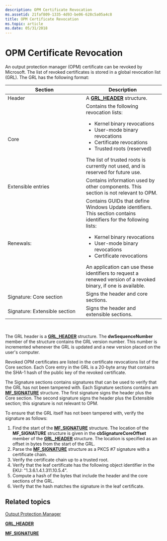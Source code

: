 ```yaml
---
description: OPM Certificate Revocation
ms.assetid: 21faf809-1335-4d93-be06-628c5a05a4c8
title: OPM Certificate Revocation
ms.topic: article
ms.date: 05/31/2018
---
```


# OPM Certificate Revocation

An output protection manager (OPM) certificate can be revoked by Microsoft. The list of revoked certificates is stored in a global revocation list (GRL). The GRL has the following format:



<table>
<colgroup>
<col style="width: 50%" />
<col style="width: 50%" />
</colgroup>
<thead>
<tr class="header">
<th>Section</th>
<th>Description</th>
</tr>
</thead>
<tbody>
<tr class="odd">
<td>Header</td>
<td>A <a href="grl-header.md"><strong>GRL_HEADER</strong></a> structure.</td>
</tr>
<tr class="even">
<td>Core</td>
<td>Contains the following revocation lists:
<ul>
<li>Kernel binary revocations</li>
<li>User-mode binary revocations</li>
<li>Certificate revocations</li>
<li>Trusted roots (reserved)</li>
</ul>
The list of trusted roots is currently not used, and is reserved for future use.</td>
</tr>
<tr class="odd">
<td>Extensible entries</td>
<td>Contains information used by other components. This section is not relevant to OPM.</td>
</tr>
<tr class="even">
<td>Renewals:</td>
<td>Contains GUIDs that define Windows Update identifiers. This section contains identifiers for the following lists:
<ul>
<li>Kernel binary revocations</li>
<li>User-mode binary revocations</li>
<li>Certificate revocations</li>
</ul>
An application can use these identifiers to request a renewed version of a revoked binary, if one is available.</td>
</tr>
<tr class="odd">
<td>Signature: Core section</td>
<td>Signs the header and core sections.</td>
</tr>
<tr class="even">
<td>Signature: Extensible section</td>
<td>Signs the header and extensible sections.</td>
</tr>
</tbody>
</table>



 

The GRL header is a [**GRL\_HEADER**](grl-header.md) structure. The **dwSequenceNumber** member of the structure contains the GRL version number. This number is incremented whenever the GRL is updated and a new version placed on the user's computer.

Revoked OPM certificates are listed in the certificate revocations list of the Core section. Each Core entry in the GRL is a 20-byte array that contains the SHA-1 hash of the public key of the revoked certificate.

The Signature sections contains signatures that can be used to verify that the GRL has not been tampered with. Each Signature sections contains am [**MF\_SIGNATURE**](mf-signature.md) structure. The first signature signs the header plus the Core section. The second signature signs the header plus the Extensible section; this signature is not relevant to OPM.

To ensure that the GRL itself has not been tampered with, verify the signature as follows:

1.  Find the start of the [**MF\_SIGNATURE**](mf-signature.md) structure. The location of the **MF\_SIGNATURE** structure is given in the **cbSignatureCoreOffset** member of the [**GRL\_HEADER**](grl-header.md) structure. The location is specified as an offset in bytes from the start of the GRL.
2.  Parse the [**MF\_SIGNATURE**](mf-signature.md) structure as a PKCS \#7 signature with a certificate chain.
3.  Verify the certificate chain up to a trusted root.
4.  Verify that the leaf certificate has the following object identifier in the EKU: "1.3.6.1.4.1.311.10.5.4".
5.  Compute a hash of the bytes that include the header and the core sections of the GRL.
6.  Verify that the hash matches the signature in the leaf certificate.

## Related topics

<dl> <dt>

[Output Protection Manager](output-protection-manager.md)
</dt> <dt>

[**GRL\_HEADER**](grl-header.md)
</dt> <dt>

[**MF\_SIGNATURE**](mf-signature.md)
</dt> </dl>

 

 



